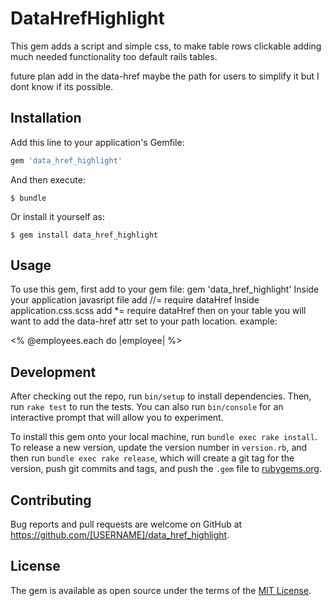 # DataHrefHighlight

This gem adds a script and simple css, to make table rows clickable adding much needed functionality too default rails tables.

future plan add in the data-href maybe the path for users to simplify it but I dont know if its possible.


## Installation

Add this line to your application's Gemfile:

```ruby
gem 'data_href_highlight'
```

And then execute:

    $ bundle

Or install it yourself as:

    $ gem install data_href_highlight

## Usage

To use this gem,
first add to your gem file: gem 'data_href_highlight'
Inside your application javasript file add //= require dataHref
Inside application.css.scss add *= require dataHref
then on your table you will want to add the data-href attr set to your path location.
example:
<tbody>
    <% @employees.each do |employee| %>
        <tr data-href="<%= employee_url(employee) %>">

## Development

After checking out the repo, run `bin/setup` to install dependencies. Then, run `rake test` to run the tests. You can also run `bin/console` for an interactive prompt that will allow you to experiment.

To install this gem onto your local machine, run `bundle exec rake install`. To release a new version, update the version number in `version.rb`, and then run `bundle exec rake release`, which will create a git tag for the version, push git commits and tags, and push the `.gem` file to [rubygems.org](https://rubygems.org).

## Contributing

Bug reports and pull requests are welcome on GitHub at https://github.com/[USERNAME]/data_href_highlight.


## License

The gem is available as open source under the terms of the [MIT License](http://opensource.org/licenses/MIT).
